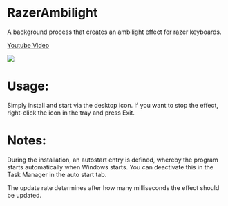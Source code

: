# RazerAmbilight
A background process that creates an ambilight effect for razer keyboards.

[Youtube Video](https://www.youtube.com/watch?v=ifXCZJyoKsw)

![](ambi_small.gif)


# Usage:
Simply install and start via the desktop icon.
If you want to stop the effect, right-click the icon in the tray and press Exit.

# Notes:
During the installation, an autostart entry is defined, whereby the program starts automatically when Windows starts. You can deactivate this in the Task Manager in the auto start tab. 

The update rate determines after how many milliseconds the effect should be updated.
